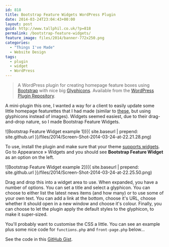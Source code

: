 ```yaml
---
id: 818
title: Bootstrap Feature Widgets WordPress Plugin
date: 2014-03-24T23:04:43+00:00
layout: post
guid: http://www.tallphil.co.uk/?p=818
permalink: /bootstrap-feature-widgets/
feature_image: files/2014/banner-772x250.png
categories:
  - "Things I've Made"
  - Website Design
tags:
  - plugin
  - widget
  - WordPress
---
```

> A WordPress plugin for creating homepage feature boxes using [Bootstrap](http://getbootstrap.com/) with nice big [Glyphicons](http://glyphicons.com/). Available from the [WordPress Plugin Repository](http://wordpress.org/plugins/bootstrap-feature-widgets/).

A mini-plugin this one, I wanted a way for a client to easily update some little homepage featurettes that I had made (similar to [these](http://getbootstrap.com/examples/carousel/), but using glyphicons instead of images). Widgets seemed easiest, due to their drag-and-drop nature, so I made Bootstrap Feature Widgets.

![Bootstrap Feature Widget example 1]({{ site.baseurl | prepend: site.github.url }}/files/2014/Screen-Shot-2014-03-24-at-22.21.28.png)
 
To use, install the plugin and make sure that your theme [supports widgets](http://codex.wordpress.org/Widgetizing_Themes). Go to Appearance » Widgets and you should see **Bootstrap Feature Widget** as an option on the left.

![Bootstrap Feature Widget example 2]({{ site.baseurl | prepend: site.github.url }}/files/2014/Screen-Shot-2014-03-24-at-22.25.50.png)

Drag and drop this into a widget area to use. When expanded, you have a number of options. You can set a title and select a glyphicon. You can choose to either list the latest news items (and how many) or to use some of your own text. You can add a link at the bottom, choose it's URL, choose whether it should open in a new window and choose it's colour. Finally, you can choose to let the plugin apply the default styles to the glyphicon, to make it super-sized.

You'll probably want to customise the CSS a little. You can see an example plus some nice code for `functions.php` and `front-page.php` below...

<script src="https://gist.github.com/ewels/9751176.js"></script>

See the code in this [GitHub Gist](https://gist.github.com/ewels/9751176).
